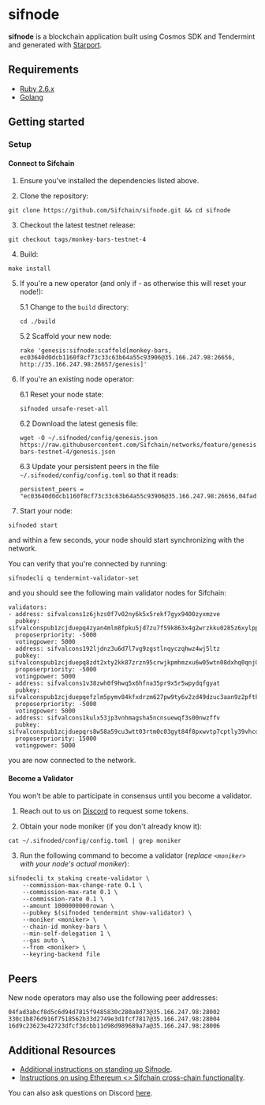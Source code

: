 # sifnode

**sifnode** is a blockchain application built using Cosmos SDK and Tendermint and generated with [Starport](https://github.com/tendermint/starport).

## Requirements

- [Ruby 2.6.x](https://www.ruby-lang.org/en/documentation/installation)
- [Golang](https://golang.org/doc/install)

## Getting started

### Setup

#### Connect to Sifchain

1. Ensure you've installed the dependencies listed above.

2. Clone the repository:

```
git clone https://github.com/Sifchain/sifnode.git && cd sifnode
```

3. Checkout the latest testnet release:

```
git checkout tags/monkey-bars-testnet-4
```

4. Build:

```
make install
```

5. If you're a new operator (and only if - as otherwise this will reset your node!): 

    5.1 Change to the `build` directory:

    ```
    cd ./build
    ```

    5.2 Scaffold your new node:
    
    ```
    rake 'genesis:sifnode:scaffold[monkey-bars, ec03640d0dcb1160f8cf73c33c63b64a55c93906@35.166.247.98:26656, http://35.166.247.98:26657/genesis]'
    ```

6. If you're an existing node operator:

    6.1 Reset your node state:
    
    ```
    sifnoded unsafe-reset-all
    ```

    6.2 Download the latest genesis file:

    ```
    wget -O ~/.sifnoded/config/genesis.json https://raw.githubusercontent.com/Sifchain/networks/feature/genesis/testnet/monkey-bars-testnet-4/genesis.json
    ```
   
    6.3 Update your persistent peers in the file `~/.sifnoded/config/config.toml` so that it reads: 

    ```
    persistent_peers = "ec03640d0dcb1160f8cf73c33c63b64a55c93906@35.166.247.98:26656,04fad3abcf8d5c6d94d7815f9485830c280a8d73@35.166.247.98:28002,330c1b876d916f7518562b33d2749e3d1fcf7817@35.166.247.98:28004,16d9c23623e42723dfcf3dcbb11d98d989689a7a@35.166.247.98:28006"
    ```

7. Start your node:

```
sifnoded start
```

and within a few seconds, your node should start synchronizing with the network.

You can verify that you're connected by running:

```
sifnodecli q tendermint-validator-set
```

and you should see the following main validator nodes for Sifchain:

```
validators:
- address: sifvalcons1z6jhzs0f7v02ny6k5x5rekf7gyx9400zyxmzve
  pubkey: sifvalconspub1zcjduepq4zyan4mlm8fpku5jd7zu7f59k863x4g2wrzkku0285z6xylppk6q6nkzrk
  proposerpriority: -5000
  votingpower: 5000
- address: sifvalcons192ljdnz3u6d7l7vg9zgstlnqyczqhwz4wj5ltz
  pubkey: sifvalconspub1zcjduepq8zdt2xty2kk87zrzn95crwjkpmhmzxu6w05wtn08dxhq0qnj090sxg634l
  proposerpriority: -5000
  votingpower: 5000
- address: sifvalcons1v38zwh0f9hwq5x6hfna35pr9x5r5wpydqfgyat
  pubkey: sifvalconspub1zcjduepqefzlm5pymv84kfxdrzm627pw9ty6v2zd49dzuc3aan9z2pftk4rqckj2gz
  proposerpriority: -5000
  votingpower: 5000
- address: sifvalcons1kulx53jp3vnhmagsha5ncnsuewqf3s00nwzffv
  pubkey: sifvalconspub1zcjduepqrs8w58a59cu3wtt03rtm0c03gyt84f8pxwvtp7cptly39vhcdyxsyqmf62
  proposerpriority: 15000
  votingpower: 5000
```

you are now connected to the network.

#### Become a Validator

You won't be able to participate in consensus until you become a validator.

1. Reach out to us on [Discord](https://discord.gg/3gQsRvjsRx) to request some tokens.

2. Obtain your node moniker (if you don't already know it):

```
cat ~/.sifnoded/config/config.toml | grep moniker
```

3. Run the following command to become a validator (*replace `<moniker>` with your node's actual moniker*): 

```
sifnodecli tx staking create-validator \
    --commission-max-change-rate 0.1 \
    --commission-max-rate 0.1 \
    --commission-rate 0.1 \
    --amount 1000000000rowan \
    --pubkey $(sifnoded tendermint show-validator) \
    --moniker <moniker> \
    --chain-id monkey-bars \
    --min-self-delegation 1 \
    --gas auto \
    --from <moniker> \
    --keyring-backend file
```

## Peers

New node operators may also use the following peer addresses:

```
04fad3abcf8d5c6d94d7815f9485830c280a8d73@35.166.247.98:28002
330c1b876d916f7518562b33d2749e3d1fcf7817@35.166.247.98:28004
16d9c23623e42723dfcf3dcbb11d98d989689a7a@35.166.247.98:28006
```

## Additional Resources

- [Additional instructions on standing up Sifnode](https://www.youtube.com/watch?v=1kjdjCEcYak&feature=youtu.be&ab_channel=utx0_).
- [Instructions on using Ethereum <> Sifchain cross-chain functionality](https://youtu.be/r81NQLxMers).

You can also ask questions on Discord [here](https://discord.com/invite/zZTYnNG).
